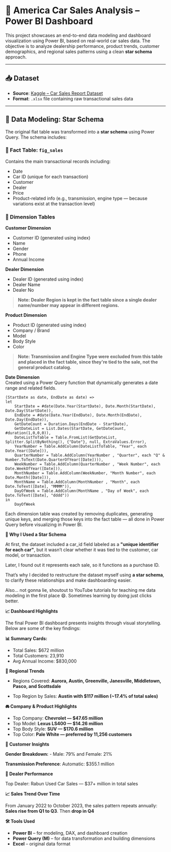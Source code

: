 # 🚗 America Car Sales Analysis – Power BI Dashboard

This project showcases an end-to-end data modeling and dashboard visualization using Power BI, based on real-world car sales data. The objective is to analyze dealership performance, product trends, customer demographics, and regional sales patterns using a clean **star schema** approach.

---

## 📥 Dataset

- **Source**: [Kaggle – Car Sales Report Dataset](https://www.kaggle.com/datasets/missionjee/car-sales-report)
- **Format**: `.xlsx` file containing raw transactional sales data  

---

## 🧱 Data Modeling: Star Schema

The original flat table was transformed into a **star schema** using Power Query. The schema includes:

### 🔷 Fact Table: `fig_sales`
Contains the main transactional records including:
- Date
- Car ID (unique for each transaction)
- Customer
- Dealer
- Price
- Product-related info (e.g., transmission, engine type — because variations exist at the transaction level)

### 🔶 Dimension Tables

**Customer Dimension**
- Customer ID (generated using index)
- Name
- Gender
- Phone
- Annual Income

**Dealer Dimension**
- Dealer ID (generated using index)
- Dealer Name
- Dealer No

> **Note: Dealer Region is kept in the fact table since a single dealer name/number may appear in different regions.**

**Product Dimension**
- Product ID (generated using index)
- Company / Brand
- Model
- Body Style
- Color

> **Note: Transmission and Engine Type were excluded from this table and placed in the fact table, since they're tied to the sale, not the general product catalog.**

**Date Dimension**  
Created using a Power Query function that dynamically generates a date range and related fields.

```powerquery
(StartDate as date, EndDate as date) =>
let
    StartDate = #date(Date.Year(StartDate), Date.Month(StartDate), Date.Day(StartDate)),
    EndDate = #date(Date.Year(EndDate), Date.Month(EndDate), Date.Day(EndDate)),
    GetDateCount = Duration.Days(EndDate - StartDate),
    GetDateList = List.Dates(StartDate, GetDateCount, #duration(1,0,0,0)),
    DateListToTable = Table.FromList(GetDateList, Splitter.SplitByNothing(), {"Date"}, null, ExtraValues.Error),
    YearNumber = Table.AddColumn(DateListToTable, "Year", each Date.Year([Date])),
    QuarterNumber = Table.AddColumn(YearNumber , "Quarter", each "Q" & Number.ToText(Date.QuarterOfYear([Date]))),
    WeekNumber = Table.AddColumn(QuarterNumber , "Week Number", each Date.WeekOfYear([Date])),
    MonthNumber = Table.AddColumn(WeekNumber, "Month Number", each Date.Month([Date])),
    MonthName = Table.AddColumn(MonthNumber , "Month", each Date.ToText([Date], "MMMM")),
    DayOfWeek = Table.AddColumn(MonthName , "Day of Week", each Date.ToText([Date], "dddd"))
in
    DayOfWeek
````
Each dimension table was created by removing duplicates, generating unique keys, and merging those keys into the fact table — all done in Power Query before visualizing in Power BI.


**🧠 Why I Used a Star Schema**

At first, the dataset included a car_id field labeled as a **"unique identifier for each car"**, but it wasn’t clear whether it was tied to the customer, car model, or transaction.

Later, I found out it represents each sale, so it functions as a purchase ID.

That’s why I decided to restructure the dataset myself using **a star schema**, to clarify these relationships and make dashboarding easier.

Also… not gonna lie, shoutout to YouTube tutorials for teaching me data modeling in the first place 😄. Sometimes learning by doing just clicks better.

**📈 Dashboard Highlights**

The final Power BI dashboard presents insights through visual storytelling. Below are some of the key findings:

**📊 Summary Cards:**
- Total Sales: $672 million
- Total Customers: 23,910
- Avg Annual Income: $830,000

**📍 Regional Trends**

- Regions Covered: **Aurora, Austin, Greenville, Janesville, Middletown, Pasco, and Scottsdale**

- Top Region by Sales: **Austin with $117 million (~17.4% of total sales)**

**🚘 Company & Product Highlights**

- Top Company: **Chevrolet — $47.65 million**
- Top Model: **Lexus LS400 — $14.26 million**
- Top Body Style: **SUV — $170.6 million**
- Top Color: **Pale White — preferred by 11,256 customers**

**💬 Customer Insights**

**Gender Breakdown:** - Male: 79% and Female: 21%

**Transmission Preference**: Automatic: $355.1 million

**🏢 Dealer Performance**

Top Dealer: Rabun Used Car Sales — $37+ million in total sales

**📈 Sales Trend Over Time**

From January 2022 to October 2023, the sales pattern repeats annually: **Sales rise from Q1 to Q3**. Then **drop in Q4**

**🛠 Tools Used**

 - **Power BI** – for modeling, DAX, and dashboard creation
 - **Power Query (M)** – for data transformation and building dimensions
 - **Excel** – original data format
